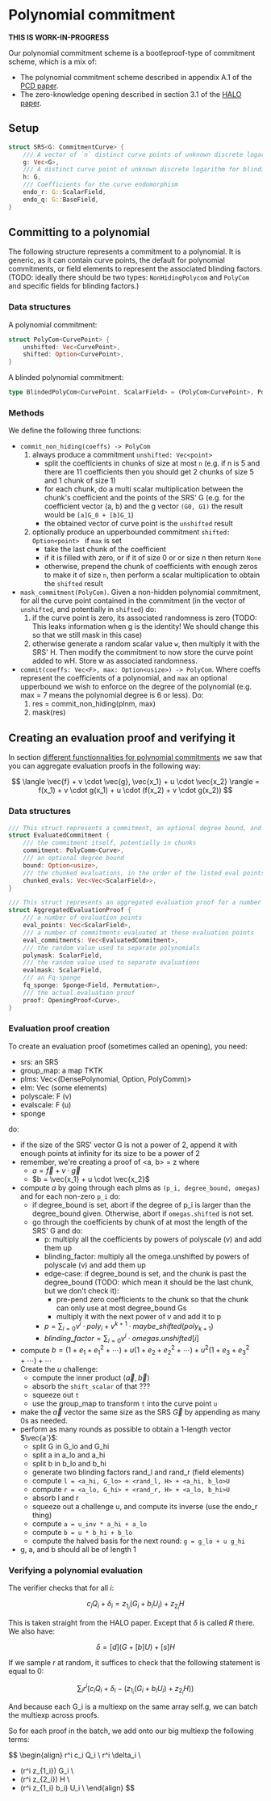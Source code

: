 # Polynomial commitment

**THIS IS WORK-IN-PROGRESS**

Our polynomial commitment scheme is a bootleproof-type of commitment scheme, which is a mix of:

* The polynomial commitment scheme described in appendix A.1 of the [PCD paper](https://eprint.iacr.org/2020/1618).
* The zero-knowledge opening described in section 3.1 of the [HALO paper](https://eprint.iacr.org/2019/1021).

$$
\newcommand{\z}{\mathfrak{z}}
$$

## Setup

```rust
struct SRS<G: CommitmentCurve> {
    /// A vector of `n` distinct curve points of unknown discrete logarithm
    g: Vec<G>,
    /// A distinct curve point of unknown discrete logarithm for blinding the commitment
    h: G,
    /// Coefficients for the curve endomorphism
    endo_r: G::ScalarField,
    endo_q: G::BaseField,
}
```

## Committing to a polynomial

The following structure represents a commitment to a polynomial. It is generic, as it can contain curve points, the default for polynomial commitments, or field elements to represent the associated blinding factors.  (TODO: ideally there should be two types: `NonHidingPolycom` and `PolyCom` and specific fields for blinding factors.)

### Data structures

A polynomial commitment:

```rust
struct PolyCom<CurvePoint> {
    unshifted: Vec<CurvePoint>,
    shifted: Option<CurvePoint>,
}
```

A blinded polynomial commitment:

```rust
type BlindedPolyCom<CurvePoint, ScalarField> = (PolyCom<CurvePoint>, PolyCom<ScalarField>);
```

### Methods

We define the following three functions:

* `commit_non_hiding(coeffs) -> PolyCom`
  1. always produce a commitment `unshifted: Vec<point>`
     - split the coefficients in chunks of size at most `n` (e.g. if n is 5 and there are 11 coefficients then you should get 2 chunks of size 5 and 1 chunk of size 1)
     - for each chunk, do a multi scalar multiplication between the chunk's coefficient and the points of the SRS' G (e.g. for the coefficient vector (a, b) and the g vector `(G0, G1)` the result would be `[a]G_0 + [b]G_1`)
     - the obtained vector of curve point is the `unshifted` result
  2. optionally produce an upperbounded commitment `shifted: Option<point> ` if `max` is set
     - take the last chunk of the coefficient
     - if it is filled with zero, or if it of size 0 or or size n then return `None`
     - otherwise, prepend the chunk of coefficients with enough zeros to make it of size `n`, then perform a scalar multiplication to obtain the `shifted` result
* `mask_commitment(PolyCom)`. Given a non-hidden polynomial commitment, for all the curve point contained in the commitment (in the vector of `unshifted`, and potentially in `shifted`) do:
   1. if the curve point is zero, its associated randomness is zero (TODO: This leaks information when g is the identity! We should change this so that we still mask in this case)
   2. otherwise generate a random scalar value `w`, then multiply it with the SRS' H. Then modify the commitment to now store the curve point added to wH. Store w as associated randomness.
* `commit(coeffs: Vec<F>, max: Option<usize>) -> PolyCom`. Where coeffs represent the coefficients of a polynomial, and `max` an optional upperbound we wish to enforce on the degree of the polynomial (e.g. max = 7 means the polynomial degree is 6 or less). Do:
    1. res = commit_non_hiding(plnm, max)
    2. mask(res)

## Creating an evaluation proof and verifying it

In section [different functionnalities for polynomial commitments](../crypto/plonk/inner_product_api.html) we saw that you can aggregate evaluation proofs in the following way:

$$
\langle \vec{f} + v \cdot \vec{g}, \vec{x_1} + u \cdot \vec{x_2} \rangle = f(x_1) + v \cdot g(x_1) + u \cdot (f(x_2) + v \cdot g(x_2))
$$

### Data structures

```rust
/// This struct represents a commitment, an optional degree bound, and the evaluations of each chunks of the commitment for a number of evaluation points
struct EvaluatedCommitment {
    /// the commitment itself, potentially in chunks
    commitment: PolyComm<Curve>,
    /// an optional degree bound
    bound: Option<usize>,
    /// the chunked evaluations, in the order of the listed eval points
    chunked_evals: Vec<Vec<ScalarField>>,
}

/// This struct represents an aggregated evaluation proof for a number of polynomial commitments, as well as a number of evaluation points.
struct AggregatedEvaluationProof {
    /// a number of evaluation points
    eval_points: Vec<ScalarField>,
    /// a number of commitments evaluated at these evaluation points
    eval_commitments: Vec<EvaluatedCommitment>,
    /// the random value used to separate polynomials
    polymask: ScalarField,
    /// the random value used to separate evaluations
    evalmask: ScalarField,
    /// an Fq-sponge
    fq_sponge: Sponge<Field, Permutation>,
    /// the actual evaluation proof
    proof: OpeningProof<Curve>,
}
```

### Evaluation proof creation

To create an evaluation proof (sometimes called an opening), you need:

- srs: an SRS
- group_map: a map TKTK
- plms: Vec<(DensePolynomial, Option<usize>, PolyComm)>
- elm: Vec<F> (some elements)
- polyscale: F (v)
- evalscale: F (u)
- sponge

do:
- if the size of the SRS' vector G is not a power of 2, append it with enough points at infinity for its size to be a power of 2
- remember, we're creating a proof of <a, b> = z where
    - $a = \vec{f} + v \cdot \vec{g}$
    - $b = \vec{x_1} + u \cdot \vec{x_2}$
- compute $a$ by going through each plms as `(p_i, degree_bound, omegas)` and for each non-zero `p_i` do:
    - if degree_bound is set, abort if the degree of p_i is larger than the degree_bound given. Otherwise, abort if `omegas.shifted` is not set.
    - go through the coefficients by chunk of at most the length of the SRS' G and do:
        - p: multiply all the coefficients by powers of polyscale (v) and add them up
        - blinding_factor: multiply all the omega.unshifted by powers of polyscale (v) and add them up 
        - edge-case: if degree_bound is set, and the chunk is past the degree_bound (TODO: which mean it should be the last chunk, but we don't check it):
            - pre-pend zero coefficients to the chunk so that the chunk can only use at most degree_bound Gs
            - multiply it with the next power of v and add it to p
        - $p = \sum_{i=0} v^i \cdot poly_i + v^{k+1} \cdot maybe\_shifted(poly_{k+1})$
        - $blinding\_factor = \sum_{i=0} v^i \cdot omegas.unshifted[i]$
- compute $b = (1 + e_1 + e_1^2 + \cdots) + u(1 + e_2 + e_2^2 + \cdots) + u^2(1 + e_3 + e_3^2 + \cdots) + \cdots$
- Create the $u$ challenge:
    - compute the inner product $\langle \vec{a}, \vec{b} \rangle$
    - absorb the `shift_scalar` of that ???
    - squeeze out `t`
    - use the group_map to transform `t` into the curve point `u`
- make the $\vec{a}$ vector the same size as the SRS $\vec{G}$ by appending as many 0s as needed.
- perform as many rounds as possible to obtain a 1-length vector $\vec{a'}$:
    - split G in G_lo and G_hi
    - split a in a_lo and a_hi
    - split b in b_lo and b_hi
    - generate two blinding factors rand_l and rand_r (field elements)
    - compute `l = <a_hi, G_lo> + <rand_l, H> + <a_hi, b_lo>U`
    - compute `r = <a_lo, G_hi> + <rand_r, H> + <a_lo, b_hi>U`
    - absorb l and r
    - squeeze out a challenge u, and compute its inverse (use the endo_r thing)
    - compute `a = u_inv * a_hi + a_lo`
    - compute `b = u * b_hi + b_lo`
    - compute the halved basis for the next round: `g = g_lo + u g_hi`
- g, a, and b should all be of length 1

### Verifying a polynomial evaluation

The verifier checks that for all $i$:

$$c_i Q_i + \delta_i = z_{1_i} (G_i + b_i U_i) + z_{2_i} H$$

This is taken straight from the HALO paper. Except that $\delta$ is called $R$ there. We also have:

$$
\delta = [d] (G + [b]U) + [s]H
$$

If we sample $r$ at random, it suffices to check that the following statement is equal to $0$:

$$\sum_i r^i (c_i Q_i + \delta_i - ( z_{1_i} (G_i + b_i U_i) + z_{2_i} H ))$$

And because each G_i is a multiexp on the same array self.g, we can batch the multiexp across proofs.

So for each proof in the batch, we add onto our big multiexp the following terms:

$$
\begin{align}
r^i c_i Q_i \\
r^i \delta_i \\
- (r^i z_{1_i}) G_i \\
- (r^i z_{2_i}) H \\
- (r^i z_{1_i} b_i) U_i \\
\end{align}
$$
